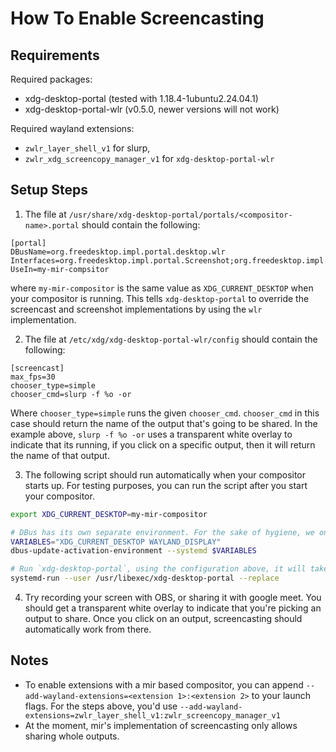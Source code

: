 How To Enable Screencasting
===========================

## Requirements
Required packages:
- xdg-desktop-portal (tested with 1.18.4-1ubuntu2.24.04.1)
- xdg-desktop-portal-wlr (v0.5.0, newer versions will not work)

Required wayland extensions:
- `zwlr_layer_shell_v1` for slurp,
- `zwlr_xdg_screencopy_manager_v1` for `xdg-desktop-portal-wlr`

## Setup Steps

1. The file at `/usr/share/xdg-desktop-portal/portals/<compositor-name>.portal` should contain the following:
```
[portal]
DBusName=org.freedesktop.impl.portal.desktop.wlr
Interfaces=org.freedesktop.impl.portal.Screenshot;org.freedesktop.impl.portal.ScreenCast;
UseIn=my-mir-compsitor
```
where `my-mir-compositor` is the same value as `XDG_CURRENT_DESKTOP` when your compositor is running. This tells `xdg-desktop-portal` to override the screencast and screenshot implementations by using the `wlr` implementation.

2. The file at `/etc/xdg/xdg-desktop-portal-wlr/config` should  contain the following:
```
[screencast]
max_fps=30
chooser_type=simple
chooser_cmd=slurp -f %o -or
```

Where `chooser_type=simple` runs the given `chooser_cmd`. `chooser_cmd` in this case should return the name of the output that's going to be shared. In the example above, `slurp -f %o -or` uses a transparent white overlay to indicate that its running, if you click on a specific output, then it will return the name of that output.

3. The following script should run automatically when your compositor starts up. For testing purposes, you can run the script after you start your compositor.
```sh
export XDG_CURRENT_DESKTOP=my-mir-compositor                            # Refer to step 1

# DBus has its own separate environment. For the sake of hygiene, we only copy over `XDG_CURRENT_DESKTOP` and `WAYLAND_DISPLAY`
VARIABLES="XDG_CURRENT_DESKTOP WAYLAND_DISPLAY"
dbus-update-activation-environment --systemd $VARIABLES

# Run `xdg-desktop-portal`, using the configuration above, it will take care of starting `xdg-desktop-portal-wlr`
systemd-run --user /usr/libexec/xdg-desktop-portal --replace
```

4. Try recording your screen with OBS, or sharing it with google meet. You should get a transparent white overlay to indicate that you're picking an output to share. Once you click on an output, screencasting should automatically work from there.

## Notes
- To enable extensions with a mir based compositor, you can append `--add-wayland-extensions=<extension 1>:<extension 2>` to your launch flags. For the steps above, you'd use `--add-wayland-extensions=zwlr_layer_shell_v1:zwlr_screencopy_manager_v1`
- At the moment, mir's implementation of screencasting only allows sharing whole outputs.

